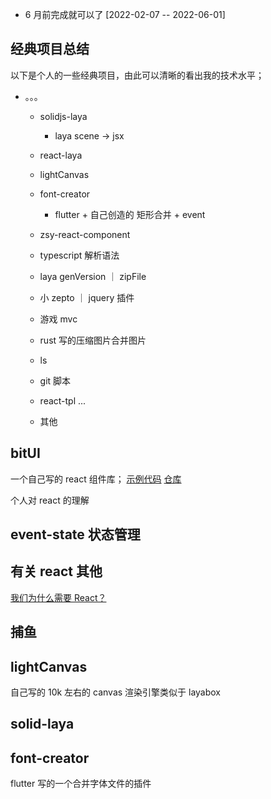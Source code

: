 - 6 月前完成就可以了 [2022-02-07 -- 2022-06-01]

## 经典项目总结

以下是个人的一些经典项目，由此可以清晰的看出我的技术水平；

- 。。。

  - solidjs-laya
    - laya scene -> jsx
  - react-laya

  - lightCanvas
  - font-creator
    - flutter + 自己创造的 矩形合并 + event
  - zsy-react-component
  - typescript 解析语法
  - laya genVersion ｜ zipFile
  - 小 zepto ｜ jquery 插件
  - 游戏 mvc
  - rust 写的压缩图片合并图片
  - ls
  - git 脚本
  - react-tpl ...
  - 其他

## bitUI

一个自己写的 react 组件库；
[示例代码](//bitUI)
[仓库](https://github.com/zsytssk/bitUI)

个人对 react 的理解

## event-state 状态管理

## 有关 react 其他

[我们为什么需要 React？](https://www.zhihu.com/question/47161776/answer/2325381843)

## 捕鱼

## lightCanvas

自己写的 10k 左右的 canvas 渲染引擎类似于 layabox

## solid-laya

## font-creator

flutter 写的一个合并字体文件的插件
